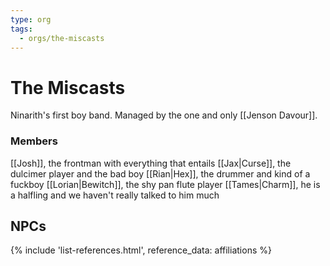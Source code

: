 ```yaml
---
type: org
tags:
  - orgs/the-miscasts
---
```


# The Miscasts

Ninarith's first boy band. Managed by the one and only [[Jenson Davour]]. 

### Members

[[Josh]], the frontman with everything that entails
[[Jax|Curse]], the dulcimer player and the bad boy
[[Rian|Hex]], the drummer and kind of a fuckboy
[[Lorian|Bewitch]], the shy pan flute player
[[Tames|Charm]], he is a halfling and we haven't really talked to him much

## NPCs
{% include 'list-references.html', reference_data: affiliations %}
